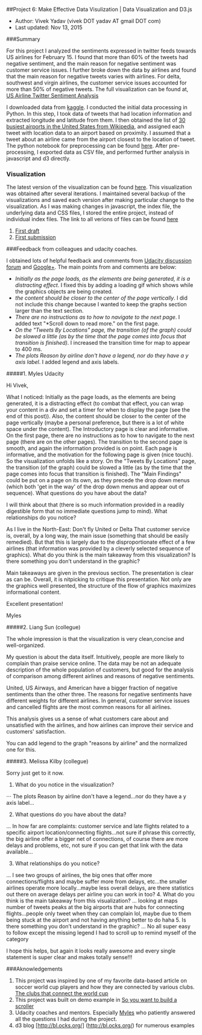 ##Project 6: Make Effective Data Visulization | Data Visualization and D3.js

- Author:  Vivek Yadav (vivek DOT yadav AT gmail DOT com)
- Last updated: Nov 13, 2015

###Summary

For this project I analyzed the sentiments expressed in twitter feeds towards US airlines for February 15. I found that more than 60% of the tweets had negative sentiment, and the main reason for negative sentiment was customer service issues. I further broke down the data by airlines and found that the main reason for negative tweets varies with airlines. For delta, southwest and virgin airlines, the customer service issues accounted for more than 50% of negative tweets. The full visualization can be found at, [US Airline Twitter Sentiment Analysis](http://vxy10.github.io/p6_vis_versions/scroll_Submission1/index.html)

I downloaded data from [kaggle](https://www.kaggle.com/crowdflower/twitter-airline-sentiment). I conducted the initial data processing in Python. In this step, I took data of tweets that had location information and extracted longitude and latitude from them. I then obtained the list of [30 busiest airports in the United States from Wikipedia](https://en.wikipedia.org/wiki/List_of_the_busiest_airports_in_the_United_States), and assigned each tweet with location data to an airport based on proximity. I assumed that a tweet about an airline came from the airport closest to the location of tweet. The python notebook for preprocessing can be found [here](https://github.com/vxy10/p6_vis_versions/blob/master/P6_data_processing_Twitter.ipynb). After pre-processing, I exported data as CSV file, and performed further analysis in javascript and d3 directly. 


### Visualization
The latest version of the visualization can be found [here](http://vxy10.github.io/p6_vis_versions/scroll_Submission1/index.html). This visualization was obtained after several iterations. I maintained several backup of the visualizations and saved each version after making particular change to the visualization. As I was making changes in javascript, the index file, the underlying data and CSS files, I stored the entire project, instead of individual index files. The link to all verions of files can be found [here](https://github.com/vxy10/p6_vis_versions)  

1. [First draft](http://vxy10.github.io/p6_vis_versions/scroll_Submission1/index.html)
2. [First submission](http://vxy10.github.io/p6_vis_versions/scroll_MapVersion2/index.html)


###Feedback from colleagues and udacity coaches. 

I obtained lots of helpful feedback and comments from [Udacity discussion forum](https://discussions.udacity.com/t/feedback-for-project-6-us-airline-sentiment-analysis-using-twitter-data/163274/2) and [Google+](https://plus.google.com/communities/116797052510270749486?gclid=Cj0KEQjwwIKxBRDKhOz7ytT30vkBEiQAT1NaPS05CAXdYdk1Yu7ymp6T8ZGMhTJ0lMeqMdwFyCpF2bsaAkHc8P8HAQ). The main points from and comments are below:

- _Initially as the page loads, as the elements are being generated, it is a distracting effect_. I fixed this by adding a loading gif which shows while the graphics objects are being created. 
- _the content should be closer to the center of the page vertically_. I did not include this change because I wanted to keep the graphs section larger than the text section. 
- _There are no instructions as to how to navigate to the next page_. I added text "*Scroll down to read more." on the first page. 
- _On the "Tweets By Locations" page, the transition (of the graph) could be slowed a little (as by the time that the page comes into focus that transition is finished)_. I increased the transition time for map to appear to 400 ms. 
- _The plots Reason by airline don't have a legend, nor do they have a y axis label_. I added legend and axis labels.

#####1. Myles Udacity 

Hi Vivek,

What I noticed:
Initially as the page loads, as the elements are being generated, it is a distracting effect (to combat that effect, you can wrap your content in a div and set a timer for when to display the page (see the end of this post)). Also, the content should be closer to the center of the page vertically (maybe a personal preference, but there is a lot of white space under the content).
The Introductory page is clear and informative. On the first page, there are no instructions as to how to navigate to the next page (there are on the other pages).
The transition to the second page is smooth, and again the information provided is on point.
Each page is informative, and the motivation for the following page is given (nice touch). So the visualization unfolds like a story.
On the "Tweets By Locations" page, the transition (of the graph) could be slowed a little (as by the time that the page comes into focus that transition is finished).
The "Main Findings" could be put on a page on its own, as they precede the drop down menus (which both 'get in the way' of the drop down menus and appear out of sequence).
What questions do you have about the data?

I will think about that (there is so much information provided in a readily digestible form that no immediate questions jump to mind).
What relationships do you notice?

As I live in the North-East: Don't fly United or Delta
That customer service is, overall, by a long way, the main issue (something that should be easily remedied). But that this is largely due to the disproportionate effect of a few airlines (that information was provided by a cleverly selected sequence of graphics).
What do you think is the main takeaway from this visualization? Is there something you don’t understand in the graphic?

Main takeaways are given in the previous section.
The presentation is clear as can be.
Overall, it is nitpicking to critique this presentation. Not only are the graphics well presented, the structure of the flow of graphics maximizes informational content.

Excellent presentation!

Myles

#####2. Liang Sun (collegue) 

The whole impression is that the visualization is very clean,concise and well-organized.

My question is about the data itself. Intuitively, people are more likely to complain than praise service online. The data may be not an adequate description of the whole population of customers, but good for the analysis of comparison among different airlines and reasons of negative sentiments. 

United, US Airways, and American have a bigger fraction of negative sentiments than the other three.  The reasons for negative sentiments have different weights for different airlines. In general, customer service issues and cancelled flights are the most common reasons for all airlines. 

This analysis gives us a sense of what customers care about and unsatisfied with the airlines, and how airlines can improve their service and customers' satisfaction. 

You can add legend to the graph "reasons by airline" and the normalized one for this.

#####3. Melissa Kilby (collegue) 

Sorry just get to it now.

1. What do you notice in the visualization?

⋅⋅⋅ The plots Reason by airline don't have a legend...nor do they have a y axis label...

2.  What questions do you have about the data?

... In how far are complaints: customer service and late flights related to a specific airport location/connecting flights...not sure if phrase this correctly, the big airline offer a bigger net of connections, of course there are more delays and problems, etc, not sure if you can get that link with the data available...

3. What relationships do you notice?

... I see two groups of airlines, the big ones that offer more connections/flights and maybe suffer more from delays, etc...the smaller airlines operate more locally...maybe less overall delays, are there statistics out there on average delays per airline you can work in too?
4. What do you think is the main takeaway from this visualization?
... looking at maps number of tweets peaks at the big airports that are hubs for connecting flights...people only tweet when they can complain lol, maybe due to them being stuck at the airport and not having anything better to do haha
5. Is there something you don’t understand in the graphic?
... No all super easy to follow except the missing legend I had to scroll up to remind myself of the category

I hope this helps, but again it looks really awesome and every single statement is super clear and makes totally sense!!!



###Aknowledgements
1. This project was inspired by one of my favorite data-based article on soccer world cup players and how they are connected by various clubs. [The clubs that connect the world cup](http://www.nytimes.com/interactive/2014/06/20/sports/worldcup/how-world-cup-players-are-connected.html)
2. This project was built on demo example in [So you want to build a scroller](http://vallandingham.me/scroller.html)
3. Udacity coaches and mentors. Especially [Myles](https://discussions.udacity.com/users/myles/activity) who patiently answered all the questions I had during the project.
4. d3 blog [http://bl.ocks.org/] (http://bl.ocks.org/) for numerous examples

